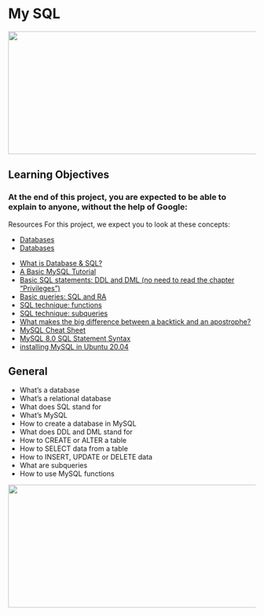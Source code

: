 # My SQL
<img src="https://s3.amazonaws.com/intranet-projects-files/holbertonschool-higher-level_programming+/272/rtcwz.jpg" width="1700" height="250">

## Learning Objectives
### At the end of this project, you are expected to be able to explain to anyone, without the help of Google:

Resources
For this project, we expect you to look at these concepts:

* [Databases](https://intranet.alxswe.com/concepts/37)
* [Databases](https://intranet.alxswe.com/concepts/556)

+ [What is Database & SQL?](https://www.youtube.com/watch?v=FR4QIeZaPeM)
+ [A Basic MySQL Tutorial](https://www.digitalocean.com/community/tutorials/how-to-install-mysql-on-ubuntu-20-04)
+ [Basic SQL statements: DDL and DML (no need to read the chapter “Privileges”)](https://web.csulb.edu/colleges/coe/cecs/dbdesign/dbdesign.php?page=sql/ddldml.php)
+ [Basic queries: SQL and RA](https://web.csulb.edu/colleges/coe/cecs/dbdesign/dbdesign.php?page=sql/queries.php)
+ [SQL technique: functions](https://web.csulb.edu/colleges/coe/cecs/dbdesign/dbdesign.php?page=sql/functions.php)
+ [SQL technique: subqueries](https://web.csulb.edu/colleges/coe/cecs/dbdesign/dbdesign.php?page=sql/subqueries.php)
+ [What makes the big difference between a backtick and an apostrophe?](https://stackoverflow.com/questions/29402361/what-makes-the-big-difference-between-a-backtick-and-an-apostrophe/29402458)
+ [MySQL Cheat Sheet](https://intellipaat.com/mediaFiles/2019/02/SQL-Commands-Cheat-Sheet.pdf?US)
+ [MySQL 8.0 SQL Statement Syntax](https://dev.mysql.com/doc/refman/8.0/en/sql-statements.html)
+ [installing MySQL in Ubuntu 20.04](https://phoenixnap.com/kb/install-mysql-ubuntu-20-04)

## General
- What’s a database
- What’s a relational database
- What does SQL stand for
- What’s MySQL
- How to create a database in MySQL
- What does DDL and DML stand for
- How to CREATE or ALTER a table
- How to SELECT data from a table
- How to INSERT, UPDATE or DELETE data
- What are subqueries
- How to use MySQL functions

<img src="https://www.learncomputerscienceonline.com/wp-content/uploads/2019/08/MySQL-Relational-Database-Management-System.jpg" width="1500" height="250">
